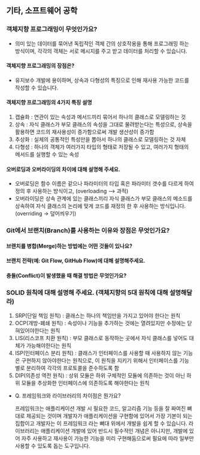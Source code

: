 ## 기타, 소프트웨어 공학

### 객체지향 프로그래밍이 무엇인가요?
    
- 의미 있는 데이터를 묶어낸 독립적인 객체 간의 상호작용을 통해 프로그래밍 하는 방식이며, 각각의 객체는 서로 메시지를 주고 받고 데이터를 처리할 수 있습니다.
    
#### 객체지향 프로그래밍의 장점은?
    
- 유지보수 개발에 용이하며, 상속과 다형성의 특징으로 인해 재사용 가능한 코드를 작성할 수 있습니다.

#### 객체지향 프로그래밍의 4가지 특징 설명

1. 캡슐화 : 연관이 있는 속성과 메서드끼리 묶어서 하나의 클래스로 모델링하는 것
2. 상속 : 자식 클래스가 부모 클래스의 속성을 그대로 물려받는다는 특성으로, 상속을 활용하면 코드의 재사용성이 증가함으로써 개발 생산성이 증가함
3. 추상화 : 실체의 공통적인 특성만을 뽑아서 하나의 클래스로 모델링하는 것 자체
4. 다형성 : 하나의 객체가 여러가지 타입의 형태로 저장될 수 있고, 여러가지 형태의 메서드를 실행할 수 있는 속성

#### 오버로딩과 오버라이딩의 차이에 대해 설명해 주세요.
    
- 오버로딩은 함수 이름은 같으나 파라미터의 타입 혹은 파라미터 갯수를 다르게 하여 정의 후 사용하는 방식이고, (overloading --> 과적)
- 오버라이딩은 상속 관계에 있는 클래스끼리 자식 클래스가 부모 클래스의 메소드를 상속하여 자식 클래스의 논리에 맞게 코드를 재정의 한 후 사용하는 방식입니다. (overriding -> 덮어씌우기)

### Git에서 브랜치(Branch)를 사용하는 이유와 장점은 무엇인가요?
#### 브랜치를 병합(Merge)하는 방법에는 어떤 것들이 있나요?
#### 브랜치 전략(예: Git Flow, GitHub Flow)에 대해 설명해주세요.
#### 충돌(Conflict)이 발생했을 때 해결 방법은 무엇인가요?
    
### SOLID 원칙에 대해 설명해 주세요. (객체지향의 5대 원칙에 대해 설명해달라)

1. SRP(단일 책임 원칙) : 클래스는 하나의 책임만을 가지고 있어야 한다는 원칙
2. OCP(개방-폐쇄 원칙) : 속성이나 기능을 추가하는 것에는 열려있지만 수정에는 닫혀있어야한다는 원칙
3. LIS(리스코프 치환 원칙) : 부모 클래스로 동작하는 곳에서 자식 클래스를 넣어도 대체가 가능해야한다는 원칙
4. ISP(인터페이스 분리 원칙) : 클래스가 인터페이스를 사용할 때 사용하지 않는 기능은 구현하지 않아야한다는 원칙으로, 이 원칙을 지키기 위해서 인터페이스를 기능 별로 분리하여 각각의 프로토콜을 준수하도록 함
5. DIP(의존성 역전 원칙) : 상위 모듈은 하위 구체적인 모듈에 의존하는 것이 아닌 하위 모듈을 추상화한 인터페이스에 의존하도록 해야한다는 원칙

    
- Q. 프레임워크와 라이브러리의 차이점은 뭔가요?
    
    프레임워크는 애플리케이션 개발 시 필요한 코드, 알고리즘 기능 등을 잘 짜여진 뼈대로 제공되는 것이며 개발자가 애플리케이션을 구현함에 있어서 가장 기본이 되는 집합이고 개발자는 이 프레임워크 라는 뼈대 위에서 개발을 쉽게 할 수 있습니다.
    라이브러리는 애플리케이션 개발에 있어 반드시 필수적인 개념은 아니지만, 개발에 있어 자주 사용하고 재사용이 가능한 기능을 미리 구현해둠으로써 필요에 따라 일부만 사용할 수 있도록 돕는 도구입니다.
